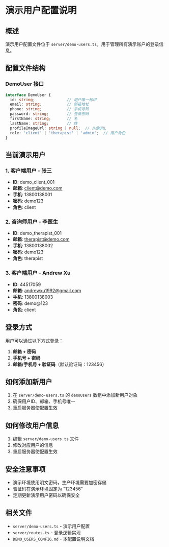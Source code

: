 # 演示用户配置说明

## 概述

演示用户配置文件位于 `server/demo-users.ts`，用于管理所有演示账户的登录信息。

## 配置文件结构

### DemoUser 接口
```typescript
interface DemoUser {
  id: string;              // 用户唯一标识
  email: string;           // 邮箱地址
  phone: string;           // 手机号码
  password: string;        // 登录密码
  firstName: string;       // 名
  lastName: string;        // 姓
  profileImageUrl: string | null;  // 头像URL
  role: 'client' | 'therapist' | 'admin';  // 用户角色
}
```

## 当前演示用户

### 1. 客户端用户 - 张三
- **ID**: demo_client_001
- **邮箱**: client@demo.com
- **手机**: 13800138001
- **密码**: demo123
- **角色**: client

### 2. 咨询师用户 - 李医生
- **ID**: demo_therapist_001
- **邮箱**: therapist@demo.com
- **手机**: 13800138002
- **密码**: demo123
- **角色**: therapist

### 3. 客户端用户 - Andrew Xu
- **ID**: 44517059
- **邮箱**: andrewxu1992@gmail.com
- **手机**: 13800138003
- **密码**: demo@123
- **角色**: client

## 登录方式

用户可以通过以下方式登录：
1. **邮箱 + 密码**
2. **手机号 + 密码**
3. **邮箱/手机号 + 验证码**（默认验证码：123456）

## 如何添加新用户

1. 在 `server/demo-users.ts` 的 `demoUsers` 数组中添加新用户对象
2. 确保用户ID、邮箱、手机号唯一
3. 重启服务器使配置生效

## 如何修改用户信息

1. 编辑 `server/demo-users.ts` 文件
2. 修改对应用户的信息
3. 重启服务器使配置生效

## 安全注意事项

- 演示环境使用明文密码，生产环境需要加密存储
- 验证码在演示环境固定为 "123456"
- 定期更新演示用户密码以确保安全

## 相关文件

- `server/demo-users.ts` - 演示用户配置
- `server/routes.ts` - 登录逻辑实现
- `DEMO_USERS_CONFIG.md` - 本配置说明文档